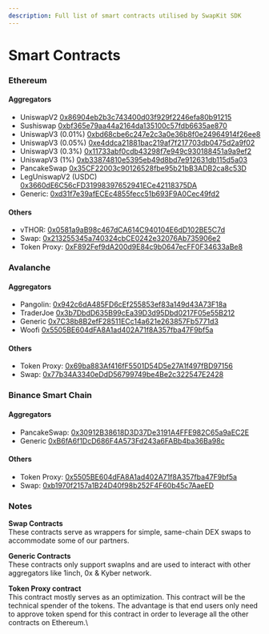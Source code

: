 ```yaml
---
description: Full list of smart contracts utilised by SwapKit SDK
---
```


# Smart Contracts

### Ethereum

#### Aggregators

* UniswapV2 [0x86904eb2b3c743400d03f929f2246efa80b91215](https://etherscan.io/address/0x86904eb2b3c743400d03f929f2246efa80b91215)
* Sushiswap [0xbf365e79aa44a2164da135100c57fdb6635ae870](https://etherscan.io/address/0xbf365e79aa44a2164da135100c57fdb6635ae870)
* UniswapV3 (0.01%) [0xbd68cbe6c247e2c3a0e36b8f0e24964914f26ee8](https://etherscan.io/address/0xbd68cbe6c247e2c3a0e36b8f0e24964914f26ee8)
* UniswapV3 (0.05%) [0xe4ddca21881bac219af7f217703db0475d2a9f02](https://etherscan.io/address/0xe4ddca21881bac219af7f217703db0475d2a9f02)
* UniswapV3 (0.3%) [0x11733abf0cdb43298f7e949c930188451a9a9ef2](https://etherscan.io/address/0x11733abf0cdb43298f7e949c930188451a9a9ef2)
* UniswapV3 (1%) [0xb33874810e5395eb49d8bd7e912631db115d5a03](https://etherscan.io/address/0xb33874810e5395eb49d8bd7e912631db115d5a03)
* PancakeSwap [0x35CF22003c90126528fbe95b21bB3ADB2ca8c53D](https://etherscan.io/address/0x35cf22003c90126528fbe95b21bb3adb2ca8c53d)
* LegUniswapV2 (USDC) [0x3660dE6C56cFD31998397652941ECe42118375DA](https://etherscan.io/address/0x3660de6c56cfd31998397652941ece42118375da)
* Generic: [0xd31f7e39afECEc4855fecc51b693F9A0Cec49fd2](https://etherscan.io/address/0xd31f7e39afecec4855fecc51b693f9a0cec49fd2)

#### Others

* vTHOR: [0x0581a9aB98c467dCA614C940104E6dD102BE5C7d](https://etherscan.io/address/0x0581a9ab98c467dca614c940104e6dd102be5c7d)
* Swap: [0x213255345a740324cbCE0242e32076Ab735906e2](https://etherscan.io/address/0x213255345a740324cbCE0242e32076Ab735906e2)
* Token Proxy: [0xF892Fef9dA200d9E84c9b0647ecFF0F34633aBe8](https://etherscan.io/address/0xf892fef9da200d9e84c9b0647ecff0f34633abe8)

### Avalanche

#### Aggregators

* Pangolin: [0x942c6dA485FD6cEf255853ef83a149d43A73F18a](https://snowtrace.io/address/0x942c6dA485FD6cEf255853ef83a149d43A73F18a)
* TraderJoe [0x3b7DbdD635B99cEa39D3d95Dbd0217F05e55B212](https://snowtrace.io/address/0x3b7DbdD635B99cEa39D3d95Dbd0217F05e55B212)
* Generic [0x7C38b8B2efF28511ECc14a621e263857Fb5771d3](https://snowtrace.io/address/0x7C38b8B2efF28511ECc14a621e263857Fb5771d3)
* Woofi [0x5505BE604dFA8A1ad402A71f8A357fba47F9bf5a](https://snowtrace.io/address/0x5505be604dfa8a1ad402a71f8a357fba47f9bf5a)

#### Others

* Token Proxy: [0x69ba883Af416fF5501D54D5e27A1f497fBD97156](https://snowtrace.io/address/0x69ba883Af416fF5501D54D5e27A1f497fBD97156)
* Swap: [0x77b34A3340eDdD56799749be4Be2c322547E2428](https://snowtrace.io/address/0x77b34A3340eDdD56799749be4Be2c322547E2428)

### Binance Smart Chain

#### Aggregators

* PancakeSwap: [0x30912B38618D3D37De3191A4FFE982C65a9aEC2E](https://bscscan.com/address/0x30912B38618D3D37De3191A4FFE982C65a9aEC2E)
* Generic [0xB6fA6f1DcD686F4A573Fd243a6FABb4ba36Ba98c](https://bscscan.com/address/0xB6fA6f1DcD686F4A573Fd243a6FABb4ba36Ba98c)

#### Others

* Token Proxy: [0x5505BE604dFA8A1ad402A71f8A357fba47F9bf5a](https://bscscan.com/address/0x5505BE604dFA8A1ad402A71f8A357fba47F9bf5a)
* Swap: [0xb1970f2157a1B24D40f98b252F4F60b45c7AaeED](https://bscscan.com/address/0xb1970f2157a1B24D40f98b252F4F60b45c7AaeED)

### Notes[​](https://dev-docs.thorswap.net/smart-contracts/list-contracts/#notes)

**Swap Contracts**\
These contracts serve as wrappers for simple, same-chain DEX swaps to accommodate some of our partners.

**Generic Contracts**\
These contracts only support swapIns and are used to interact with other aggregators like 1inch, 0x & Kyber network.

**Token Proxy contract**\
This contract mostly serves as an optimization. This contract will be the technical spender of the tokens. The advantage is that end users only need to approve token spend for this contract in order to leverage all the other contracts on Ethereum.\

